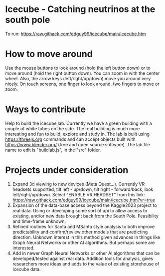 # Icecube - Catching neutrinos at the south pole
To run:
https://raw.githack.com/edguy99/icecube/main/icecube.htm

# How to move around
Use the mouse buttons to look around (hold the left button down) or to move around (hold the right button down). You can zoom in with the center wheel. Also, the arrow keys (left/right/up/down) move you around very nicely. On touch screens, one finger to look around, two fingers to move or zoom.

# Ways to contribute
Help to build the icecube lab. Currently we have a green building with a couple of white tubes on the side. The real building is much more interesting and fun to build, explore and study in. The lab is built using https://threejs.org commands and can accept objects built with https://www.blender.org/ (free and open source software). The lab file name to edit is "buildlab.js", in the "src" folder.

# Projects under consideration
1. Expand 3d viewing to new devices (Meta Quest...). Currently VR headsets supported, tilt left - up/down, tilt right - forward/back, look left/right/up/down. Select "ENABLE VR HEADSET" from this link: https://raw.githack.com/edguy99/icecube/main/icecube.htm?vr=true
2. Expansion of the data-base access beyond the Kaggle2023 project to real data. Using or developing some sort of api to allow access to existing, and/or new data brought back from the South Pole. Feasibility and time-frame unknown.
3. Refined routines for Santa and MSanta style analysis to both improve predictability and confirm/review other models that are predicting direction. Unknown interest in this method given advances in things like Graph Neural Networks or other AI algorithms. But perhaps some are interested.
4. Add in newer Graph Neural Networks or other AI algorithms that can be developed/tested against real data. Addition tools for analysis, gives researchers more ideas and adds to the value of existing storehouse of Icecube data. 
